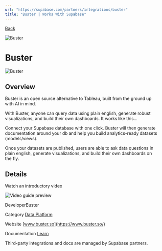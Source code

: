 ```yaml
---
url: "https://supabase.com/partners/integrations/buster"
title: "Buster | Works With Supabase"
---
```


[Back](https://supabase.com/partners/integrations)

![Buster](https://supabase.com/_next/image?url=https%3A%2F%2Fobuldanrptloktxcffvn.supabase.co%2Fstorage%2Fv1%2Fobject%2Fpublic%2Fimages%2Fintegrations%2Fbuster%2Fbuster_logo.jpeg&w=128&q=75&dpl=dpl_7FY8EmFQ6G3YqautJ4Fvh1viLnvu)

# Buster

![Buster](https://supabase.com/_next/image?url=https%3A%2F%2Fobuldanrptloktxcffvn.supabase.co%2Fstorage%2Fv1%2Fobject%2Fpublic%2Fimages%2Fintegrations%2Fbuster%2Fbuster_og.png&w=3840&q=75&dpl=dpl_7FY8EmFQ6G3YqautJ4Fvh1viLnvu)

## Overview

Buster is an open source alternative to Tableau, built from the ground up with AI in mind.

With Buster, anyone can query data using plain english, generate robust visualizations, and build their own dashboards. It works like this...

Connect your Supabase database with one click. Buster will then generate documentation around your db and help you build analytics-ready datasets (models/views).

Once your datasets are published, users are able to ask data questions in plain english, generate visualizations, and build their own dashboards on the fly.

## Details

Watch an introductory video

![Video guide preview](https://supabase.com/_next/image?url=%2Fimages%2Fblur.png&w=3840&q=75&dpl=dpl_7FY8EmFQ6G3YqautJ4Fvh1viLnvu)

DeveloperBuster

Category [Data Platform](https://supabase.com/partners/integrations#data%20platform)

Website [www.buster.so](https://www.buster.so/)

Documentation [Learn](https://docs.buster.so/datasource-onboarding)

Third-party integrations and docs are managed by Supabase partners.
